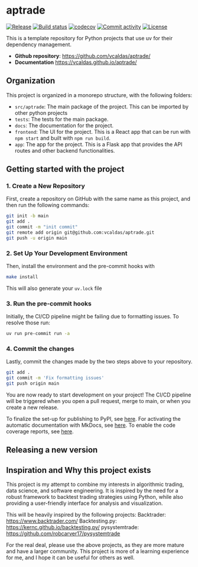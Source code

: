 # aptrade

[![Release](https://img.shields.io/github/v/release/vcaldas/aptrade)](https://img.shields.io/github/v/release/vcaldas/aptrade)
[![Build status](https://img.shields.io/github/actions/workflow/status/vcaldas/aptrade/main.yml?branch=main)](https://github.com/vcaldas/aptrade/actions/workflows/main.yml?query=branch%3Amain)
[![codecov](https://codecov.io/gh/vcaldas/aptrade/branch/main/graph/badge.svg)](https://codecov.io/gh/vcaldas/aptrade)
[![Commit activity](https://img.shields.io/github/commit-activity/m/vcaldas/aptrade)](https://img.shields.io/github/commit-activity/m/vcaldas/aptrade)
[![License](https://img.shields.io/github/license/vcaldas/aptrade)](https://img.shields.io/github/license/vcaldas/aptrade)

This is a template repository for Python projects that use uv for their dependency management.

- **Github repository**: <https://github.com/vcaldas/aptrade/>
- **Documentation** <https://vcaldas.github.io/aptrade/>


## Organization
This project is organized in a monorepo structure, with the following folders:
- `src/aptrade`: The main package of the project. This can be imported by other python projects
- `tests`: The tests for the main package.
- `docs`: The documentation for the project.
- `frontend`: The UI for the project. This is a React app that can be run with `npm start` and built with `npm run build`.
- `app`: The app for the project. This is a Flask app that provides the API routes and other backend functionalities.


## Getting started with the project

### 1. Create a New Repository

First, create a repository on GitHub with the same name as this project, and then run the following commands:

```bash
git init -b main
git add .
git commit -m "init commit"
git remote add origin git@github.com:vcaldas/aptrade.git
git push -u origin main
```

### 2. Set Up Your Development Environment

Then, install the environment and the pre-commit hooks with

```bash
make install
```

This will also generate your `uv.lock` file

### 3. Run the pre-commit hooks

Initially, the CI/CD pipeline might be failing due to formatting issues. To resolve those run:

```bash
uv run pre-commit run -a
```

### 4. Commit the changes

Lastly, commit the changes made by the two steps above to your repository.

```bash
git add .
git commit -m 'Fix formatting issues'
git push origin main
```

You are now ready to start development on your project!
The CI/CD pipeline will be triggered when you open a pull request, merge to main, or when you create a new release.

To finalize the set-up for publishing to PyPI, see [here](https://fpgmaas.github.io/cookiecutter-uv/features/publishing/#set-up-for-pypi).
For activating the automatic documentation with MkDocs, see [here](https://fpgmaas.github.io/cookiecutter-uv/features/mkdocs/#enabling-the-documentation-on-github).
To enable the code coverage reports, see [here](https://fpgmaas.github.io/cookiecutter-uv/features/codecov/).

## Releasing a new version



## Inspiration and Why this project exists

This project is my attempt to combine my interests in algorithmic trading, data science, and software engineering. It is inspired by the need for a robust framework to backtest trading strategies using Python, while also providing a user-friendly interface for analysis and visualization.

This will be heavily inspired by the following projects:
Backtrader: <https://www.backtrader.com/>
Backtesting.py: <https://kernc.github.io/backtesting.py/>
pysystemtrade: <https://github.com/robcarver17/pysystemtrade>

For the real deal, please use the above projects, as they are more mature and have a larger community. This project is more of a learning experience for me, and I hope it can be useful for others as well.
